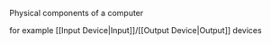 Physical components of a computer

for example [[Input Device|Input]]/[[Output Device|Output]] devices
